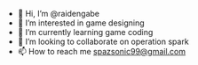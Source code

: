 - 👋 Hi, I’m @raidengabe
- 👀 I’m interested in game designing  
- 🌱 I’m currently learning game coding
- 💞️ I’m looking to collaborate on operation spark
- 📫 How to reach me spazsonic99@gmail.com

<!---
raidengabe/raidengabe is a ✨ special ✨ repository because its `README.md` (this file) appears on your GitHub profile.
You can click the Preview link to take a look at your changes.
--->
